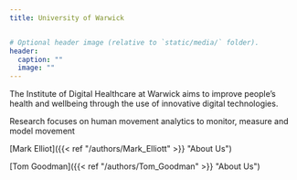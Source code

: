 ```yaml
---
title: University of Warwick


# Optional header image (relative to `static/media/` folder).
header:
  caption: ""
  image: ""
---
```

The Institute of Digital Healthcare at Warwick aims to improve people’s health and wellbeing through the use of innovative digital technologies.

Research focuses on human movement analytics to monitor, measure and model movement


[Mark Elliot]({{< ref "/authors/Mark_Elliott" >}} "About Us")

[Tom Goodman]({{< ref "/authors/Tom_Goodman" >}} "About Us")

